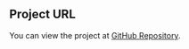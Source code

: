 ## Project URL

You can view the project at [GitHub Repository](https://github.com/Shwetaanshree/dolptec-project).
